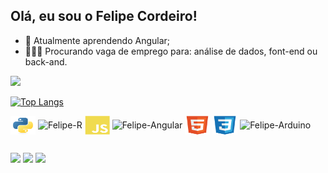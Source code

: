 ## Olá, eu sou o Felipe Cordeiro!

- 📌 Atualmente aprendendo Angular;
- 🧑🏿‍💻 Procurando vaga de emprego para: análise de dados, font-end ou back-and.

<picture>
<source 
  srcset="https://github-readme-stats.vercel.app/api?username=Felipecordeiiro&show_icons=true&theme=radical"
  media="(prefers-color-scheme: dark)"
/>
<source
  srcset="https://github-readme-stats.vercel.app/api?username=Felipecordeiiro&show_icons=true"
  media="(prefers-color-scheme: light), (prefers-color-scheme: no-preference)"
/>
<img src="https://github-readme-stats.vercel.app/api?username=Felipecordeiiro&show_icons=true" />
</picture>

[![Top Langs](https://github-readme-stats.vercel.app/api/top-langs/?username=Felipecordeiiro&layout=compact)](https://github.com/anuraghazra/github-readme-stats)

<div style="display: inline_block">
  
  <img align="center" alt="Felipe-Python" height="30" width="40" src="https://raw.githubusercontent.com/devicons/devicon/master/icons/python/python-original.svg"> 
  <img align="center" alt="Felipe-R" height="30" width="40" src="https://cdn.jsdelivr.net/gh/devicons/devicon/icons/r/r-original.svg" /> 
  <img align="center" alt="Felipe-Js" height="30" width="40" src="https://raw.githubusercontent.com/devicons/devicon/master/icons/javascript/javascript-plain.svg"> 
  <img align="center" alt="Felipe-Angular" height="30" width="40" src="https://cdn.jsdelivr.net/gh/devicons/devicon/icons/angularjs/angularjs-plain.svg" /> 
  <img align="center" alt="Felipe-HTML" height="30" width="40" src="https://raw.githubusercontent.com/devicons/devicon/master/icons/html5/html5-original.svg"> 
  <img align="center" alt="Felipe-CSS" height="30" width="40" src="https://raw.githubusercontent.com/devicons/devicon/master/icons/css3/css3-original.svg"> 
  <img align="center" alt="Felipe-Arduino" height="30" width="40" src="https://cdn.jsdelivr.net/gh/devicons/devicon/icons/arduino/arduino-original-wordmark.svg" /> 
          
</div>

##

<div>
  <a href="https://instagram.com/cordeiirofe_" target="_blank"><img src="https://img.shields.io/badge/-Instagram-%23E4405F?style=for-the-badge&logo=instagram&logoColor=white" target="_blank"></a>
  <a href = "mailto:imfelipe.cordeiro12@gmail.com"><img src="https://img.shields.io/badge/-Gmail-%23333?style=for-the-badge&logo=gmail&logoColor=white" target="_blank"></a>
  <a href="https://www.linkedin.com/in/felipe-cordeiro-51b878220/" target="_blank"><img src="https://img.shields.io/badge/-LinkedIn-%230077B5?style=for-the-badge&logo=linkedin&logoColor=white" target="_blank"></a>   
</div>
